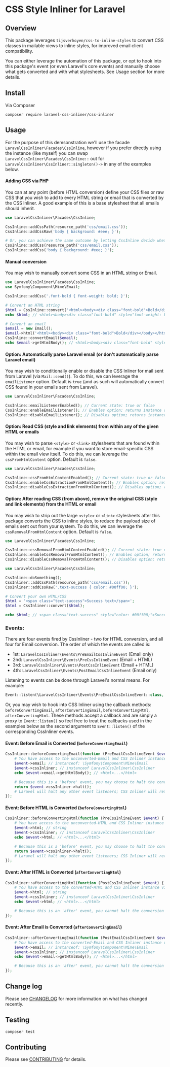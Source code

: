 # CSS Style Inliner for Laravel

## Overview

This package leverages `tijsverkoyen/css-to-inline-styles` to convert CSS classes in mailable views to inline styles, for improved email client compatibility.

You can either leverage the automation of this package, or opt to hook into this package's event (or even Laravel's core events) and manually choose what gets converted and with what stylesheets. See Usage section for more details.

## Install

Via Composer

```shell
composer require laravel-css-inliner/css-inliner
```

## Usage

For the purpose of this demsonstration we'll use the facade `LaravelCssInliner\Facades\CssInline`, however if you prefer directly using the instance (like myself) you can swap `LaravelCssInliner\Facades\CssInline::` out for `LaravelCssInliner\CssInliner::singleton()->` in any of the examples below. 

#### Adding CSS via PHP

You can at any point (before HTML conversion) define your CSS files or raw CSS that you wish to add to every HTML string or email that is converted by the CSS Inliner. A good example of this is a base stylesheet that all emails should inherit.

```php
use LaravelCssInliner\Facades\CssInline;

CssInline::addCssPath(resource_path('css/email.css'));
CssInline::addCssRaw('body { background: #eee; }');

# Or, you can achieve the same outcome by letting CssInline decide whether it's a path or raw CSS:
CssInline::addCss(resource_path('css/email.css'));
CssInline::addCss('body { background: #eee; }');
```

#### Manual conversion

You may wish to manually convert some CSS in an HTML string or Email.

```php
use LaravelCssInliner\Facades\CssInline;
use Symfony\Component\Mime\Email;

CssInline::addCss('.font-bold { font-weight: bold; }');

# Convert an HTML string
$html = CssInline::convert('<html><body><div class="font-bold">Bold</div></body></html>');
echo $html; // <html><body><div class="font-bold" style="font-weight: bold;">Bold</div></body></html>

# Convert an email
$email = new Email();
$email->html('<html><body><div class="font-bold">Bold</div></body></html>');
CssInline::convertEmail($email);
echo $email->getHtmlBody(); // <html><body><div class="font-bold" style="font-weight: bold;">Bold</div></body></html>
```

#### Option: Automatically parse Laravel email (or don't automatically parse Laravel email)

You may wish to conditionally enable or disable the CSS Inliner for mail sent from Laravel (via `Mail::send()`). To do this, we can leverage the `emailListener` option. Default is `true` (and as such will automatically convert CSS found in your emails sent from Laravel).

```php
use LaravelCssInliner\Facades\CssInline;

CssInline::emailListenerEnabled(); // Current state: true or false
CssInline::enableEmailListener(); // Enables option; returns instance of CssInliner
CssInline::disableEmailListener(); // Disables option; returns instance of CssInliner
```

#### Option: Read CSS (style and link elements) from within any of the given HTML or emails

You may wish to parse `<style>` or `<link>` stylesheets that are found within the HTML or email, for example if you want to store email-specific CSS within the email view itself. To do this, we can leverage the `cssFromHtmlContent` option. Default is `false`.

```php
use LaravelCssInliner\Facades\CssInline;

CssInline::cssFromHtmlContentEnabled(); // Current state: true or false
CssInline::enableCssExtractionFromHtmlContent(); // Enables option; returns instance of CssInliner
CssInline::disableCssExtractionFromHtmlContent(); // Disables option; returns instance of CssInliner
```

#### Option: After reading CSS (from above), remove the original CSS (style and link elements) from the HTML or email

You may wish to strip out the large `<style>` or `<link>` stylesheets after this package converts the CSS to inline styles, to reduce the payload size of emails sent out from your system. To do this, we can leverage the `cssRemovalFromHtmlContent` option. Default is `false`.

```php
use LaravelCssInliner\Facades\CssInline;

CssInline::cssRemovalFromHtmlContentEnabled(); // Current state: true or false
CssInline::enableCssRemovalFromHtmlContent(); // Enables option; returns instance of CssInliner
CssInline::disableCssRemovalFromHtmlContent(); // Disables option; returns instance of CssInliner
```

```php
use LaravelCssInliner\Facades\CssInline;

CssInline::doSomething();
CssInliner::addCssPath(resource_path('css/email.css'));
CssInliner::addCssRaw('.text-success { color: #00ff00; }');

# Convert your own HTML/CSS
$html = '<span class="text-success">Success text</span>';
$html = CssInliner::convert($html);

echo $html; // <span class="text-success" style="color: #00ff00;">Success text</span>
```

### Events:

There are four events fired by CssInliner - two for HTML conversion, and all four for Email conversion. The order of which the events are called is:

- 1st: `LaravelCssInliner\Events\PreEmailCssInlineEvent` (Email only)
- 2nd: `LaravelCssInliner\Events\PreCssInlineEvent` (Email + HTML)
- 3rd: `LaravelCssInliner\Events\PostCssInlineEvent` (Email + HTML)
- 4th: `LaravelCssInliner\Events\PostEmailCssInlineEvent` (Email only)

Listening to events can be done through Laravel's normal means. For example:

```php
Event::listen(\LaravelCssInliner\Events\PreEmailCssInlineEvent::class, fn () => doSomething());
```

Or, you may wish to hook into CSS Inliner using the callback methods: `beforeConvertingEmail`, `afterConvertingEmail`, `beforeConvertingHtml`, `afterConvertingHtml`. These methods accept a callback and are simply a proxy to `Event::listen()` so feel free to treat the callbacks used in the examples below as the second argument to `Event::listen()` of the corresponding CssInliner events. 

#### Event: Before Email is Converted (`beforeConvertingEmail`)

```php
CssInliner::beforeConvertingEmail(function (PreEmailCssInlineEvent $event) {
    # You have access to the unconverted-Email and CSS Inliner instance via the event
    $event->email; // instanceof: \Symfony\Component\Mime\Email
    $event->cssInliner; // instanceof LaravelCssInliner\CssInliner
    echo $event->email->getHtmlBody(); // <html>...</html>

    # Because this is a 'before' event, you may choose to halt the conversion of this *one* Email
    return $event->cssInliner->halt();
    # Laravel will halt any other event listeners; CSS Inliner will return the Email immediately (and not convert it)
});
```

#### Event: Before HTML is Converted (`beforeConvertingHtml`)

```php
CssInliner::beforeConvertingHtml(function (PreCssInlineEvent $event) {
    # You have access to the unconverted-HTML and CSS Inliner instance via the event
    $event->html; // string
    $event->cssInliner; // instanceof LaravelCssInliner\CssInliner
    echo $event->html; // <html>...</html>

    # Because this is a 'before' event, you may choose to halt the conversion of this *one* HTML string
    return $event->cssInliner->halt();
    # Laravel will halt any other event listeners; CSS Inliner will return the HTML immediately (and not convert it) 
});
```

#### Event: After HTML is Converted (`afterConvertingHtml`)

```php
CssInliner::afterConvertingHtml(function (PostCssInlineEvent $event) {
    # You have access to the converted-HTML and CSS Inliner instance via the event
    $event->html; // string
    $event->cssInliner; // instanceof LaravelCssInliner\CssInliner
    echo $event->html; // <html>...</html>

    # Because this is an 'after' event, you cannot halt the conversion of the HTML string (unlike the 'before' event)
});
```

#### Event: After Email is Converted (`afterConvertingEmail`)

```php
CssInliner::afterConvertingEmail(function (PostEmailCssInlineEvent $event) {
    # You have access to the converted-Email and CSS Inliner instance via the event
    $event->email; // instanceof: \Symfony\Component\Mime\Email
    $event->cssInliner; // instanceof LaravelCssInliner\CssInliner
    echo $event->email->getHtmlBody(); // <html>...</html>

    # Because this is an 'after' event, you cannot halt the conversion of the Email (unlike the 'before' event)
});
```

## Change log

Please see [CHANGELOG](CHANGELOG.md) for more information on what has changed recently.

## Testing

```shell
composer test
```

## Contributing

Please see [CONTRIBUTING](.github/CONTRIBUTING.md) for details.
